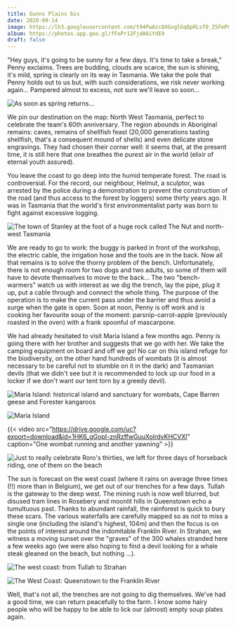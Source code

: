 ```yaml
---
title: Gunns Plains bis
date: 2020-09-14
image: https://lh3.googleusercontent.com/t94PwAzc8XGvglGqQpRLsfO_Z5FmPQ8t0q9vFFMT5sYJBjCFY3fe3jCYrZmoLEkbWugBuRDAsrdGZ0BiP0Udn3r7dWG7Ky5WGD0rANmAZCUZByW0MwbsNQ0nZFdhvxrH5Rs1XiLfZy0
album: https://photos.app.goo.gl/fFoPr12FjdA6iYdE9
draft: false
---
```


"Hey guys, it's going to be sunny for a few days. It's time to take a break," Penny exclaims. Trees are budding, clouds are scarce, the sun is shining, it's mild, spring is clearly on its way in Tasmania. We take the pole that Penny holds out to us but, with such considerations, we risk never working again... Pampered almost to excess, not sure we'll leave so soon...

![As soon as spring returns...](https://lh3.googleusercontent.com/mV95rYS-aP7eqVrDpSA4nemtSCu1kQa96VXUmNivFOzLEZyxldGHt8-uh-aqeh4EEkdd0otQDmzD4QHTie_PlVrfxbdZduZAnMFG1gucd16IzsHeIoQGzNfEW4mDKwJuRhhgSGMqEOU)

We pin our destination on the map: North West Tasmania, perfect to celebrate the team's 60th anniversary. The region abounds in Aboriginal remains: caves, remains of shellfish feast (20,000 generations tasting shellfish, that's a consequent mound of shells) and even delicate stone engravings. They had chosen their corner well: it seems that, at the present time, it is still here that one breathes the purest air in the world (elixir of eternal youth assured).

You leave the coast to go deep into the humid temperate forest. The road is controversial. For the record, our neighbour, Helmut, a sculptor, was arrested by the police during a demonstration to prevent the construction of the road (and thus access to the forest by loggers) some thirty years ago. It was in Tasmania that the world's first environmentalist party was born to fight against excessive logging.

![The town of Stanley at the foot of a huge rock called The Nut and north-west Tasmania](https://lh3.googleusercontent.com/wWSZ3Y-Dh8UPqr0ugGtcMqW2vzT74HL3VEzBD-li0RkjHX2buo0iqvB_SbQ8qS60EhYeVc4sZCYz7XDs-VBFSzUGeUPTUAFWVG6f6liXcPUlmGIX9YBGGPUZkaoAAo6SVEDQnR75iEY)

We are ready to go to work: the buggy is parked in front of the workshop, the electric cable, the irrigation hose and the tools are in the back. Now all that remains is to solve the thorny problem of the bench. Unfortunately, there is not enough room for two dogs and two adults, so some of them will have to devote themselves to move to the back... The two "bench-warmers" watch us with interest as we dig the trench, lay the pipe, plug it up, put a cable through and connect the whole thing. The purpose of the operation is to make the current pass under the barrier and thus avoid a surge when the gate is open. Soon at noon, Penny is off work and is cooking her favourite soup of the moment: parsnip-carrot-apple (previously roasted in the oven) with a frank spoonful of mascarpone.

We had already hesitated to visit Maria Island a few months ago. Penny is going there with her brother and suggests that we go with her. We take the camping equipment on board and off we go! No car on this island refuge for the biodiversity, on the other hand hundreds of wombats (it is almost necessary to be careful not to stumble on it in the dark) and Tasmanian devils (that we didn't see but it is recommended to lock up our food in a locker if we don't want our tent torn by a greedy devil).

![Maria Island: historical island and sanctuary for wombats, Cape Barren geese and Forester kangaroos](https://lh3.googleusercontent.com/vO56azvbCGF7po5s5ocBz5-LDLxoNXK3rscoQlHiPJzSJWv7HZv94wSdvP65DS13nwJWAiPpqQrTw8vJ1oXarxrwd2dEn0PuWu6tBJP2r89WXe7EMVxIF_ZjcjjBPPnE_c09qOupsEw)

![Maria Island](https://lh3.googleusercontent.com/4NRM390dcoeXrZx0R6wRks78SnsxgduDCzGSKyGrd6JgiJoovdWbLeS-VVMJMg33_FcCUzQEo_reY5cEPvgge6fcwsB9gjiPXJMG4AaS56vqYLMy1_i9THdoJHCxXUmsWXQln6S_HOY)

{{< video src="https://drive.google.com/uc?export=download&id=1HK6_gGopI-znRzffwGuuXolrdyKHCVXl" caption="One wombat running and another yawning" >}}

![Just to really celebrate Roro's thirties, we left for three days of horseback riding, one of them on the beach](https://lh3.googleusercontent.com/p9kSNUw71s_reUXdwfXpdxZRrFJ7WYOF8ZtmPzMHucLacw1gZzETdfeFF0No9URTlSuh-fUAm7deXlviVQK7raIMCPARnvMy6JTV6Yr-Sw5QuDo-NzT1GtDYQhODTaGSVdku2zm-E6s)

The sun is forecast on the west coast (where it rains on average three times (!!) more than in Belgium), we get out of our trenches for a few days. Tullah is the gateway to the deep west. The mining rush is now well blurred, but disused tram lines in Rosebery and moonlit hills in Queenstown echo a tumultuous past. Thanks to abundant rainfall, the rainforest is quick to bury these scars. The various waterfalls are carefully mapped so as not to miss a single one (including the island's highest, 104m) and then the focus is on the points of interest around the indomitable Franklin River. In Strahan, we witness a moving sunset over the "graves" of the 300 whales stranded here a few weeks ago (we were also hoping to find a devil looking for a whale steak gleaned on the beach, but nothing ...).

![The west coast: from Tullah to Strahan](https://lh3.googleusercontent.com/0wKCKZ-1N7t-B4CbVDZTgHBKPgh-NUu28UJ6CkNbL1iI9jRnE_3AajZSanK_fLGxuRREUp73EWb30bmAR8ppQe3OwvWVco26D62VwvqLmuFxCdwn3xgODMycZNTDR2GpcZN-50Nyw48)

![The West Coast: Queenstown to the Franklin River](https://lh3.googleusercontent.com/bkw2-VYro_oBui3BLz-8cqhh1b4LkeNQJj8n4Gf6sKuAM0SwUDcQcSl87REQMZ3g3zeLDg_DDohdXiSC6fvkYETCOVgAu64Q3GS9vHo9ERmitogzZBcyJ7RBoLnXqHcpl0701oNkoyc)

Well, that's not all, the trenches are not going to dig themselves. We've had a good time, we can return peacefully to the farm. I know some hairy people who will be happy to be able to lick our (almost) empty soup plates again.
